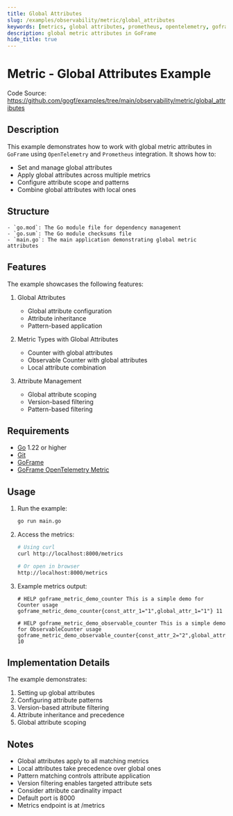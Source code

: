 ```yaml
---
title: Global Attributes
slug: /examples/observability/metric/global_attributes
keywords: [metrics, global attributes, prometheus, opentelemetry, goframe]
description: global metric attributes in GoFrame
hide_title: true
---
```


# Metric - Global Attributes Example

Code Source: https://github.com/gogf/examples/tree/main/observability/metric/global_attributes


## Description

This example demonstrates how to work with global metric attributes in `GoFrame` using `OpenTelemetry` and `Prometheus` integration. It shows how to:
- Set and manage global attributes
- Apply global attributes across multiple metrics
- Configure attribute scope and patterns
- Combine global attributes with local ones

## Structure

```text
- `go.mod`: The Go module file for dependency management
- `go.sum`: The Go module checksums file
- `main.go`: The main application demonstrating global metric attributes
```

## Features

The example showcases the following features:
1. Global Attributes
   - Global attribute configuration
   - Attribute inheritance
   - Pattern-based application

2. Metric Types with Global Attributes
   - Counter with global attributes
   - Observable Counter with global attributes
   - Local attribute combination

3. Attribute Management
   - Global attribute scoping
   - Version-based filtering
   - Pattern-based filtering

## Requirements

- [Go](https://golang.org/dl/) 1.22 or higher
- [Git](https://git-scm.com/downloads)
- [GoFrame](https://goframe.org)
- [GoFrame OpenTelemetry Metric](https://github.com/gogf/gf/tree/master/contrib/metric/otelmetric)

## Usage

1. Run the example:
   ```bash
   go run main.go
   ```

2. Access the metrics:
   ```bash
   # Using curl
   curl http://localhost:8000/metrics
   
   # Or open in browser
   http://localhost:8000/metrics
   ```

3. Example metrics output:
   ```text
   # HELP goframe_metric_demo_counter This is a simple demo for Counter usage
   goframe_metric_demo_counter{const_attr_1="1",global_attr_1="1"} 11
   
   # HELP goframe_metric_demo_observable_counter This is a simple demo for ObservableCounter usage
   goframe_metric_demo_observable_counter{const_attr_2="2",global_attr_1="1"} 10
   ```

## Implementation Details

The example demonstrates:
1. Setting up global attributes
2. Configuring attribute patterns
3. Version-based attribute filtering
4. Attribute inheritance and precedence
5. Global attribute scoping

## Notes

- Global attributes apply to all matching metrics
- Local attributes take precedence over global ones
- Pattern matching controls attribute application
- Version filtering enables targeted attribute sets
- Consider attribute cardinality impact
- Default port is 8000
- Metrics endpoint is at /metrics
